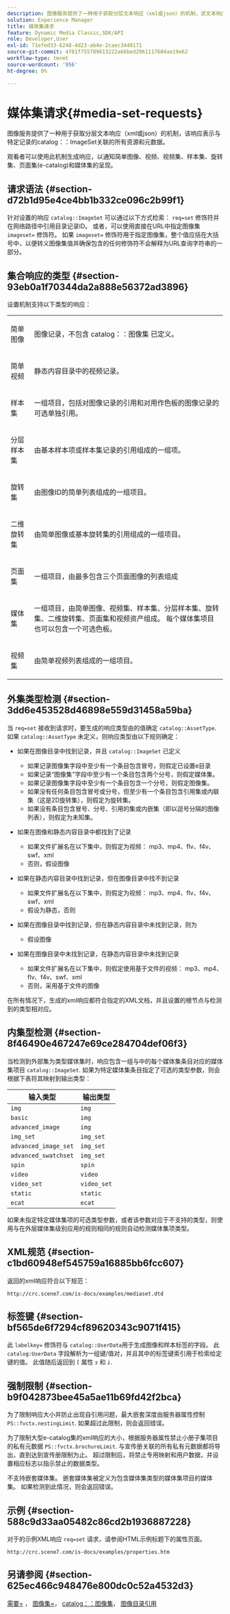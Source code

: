```yaml
---
description: 图像服务提供了一种用于获取分层文本响应（xml或json）的机制，该文本响应表示与特定记录的目录ImageSet关联的所有资源和元数据。
solution: Experience Manager
title: 媒体集请求
feature: Dynamic Media Classic,SDK/API
role: Developer,User
exl-id: 71efed33-6248-4d23-ab4e-2caec3449171
source-git-commit: 4f81f755789613222a66bed2961117604ae19e62
workflow-type: tm+mt
source-wordcount: '956'
ht-degree: 0%

---
```


# 媒体集请求{#media-set-requests}

图像服务提供了一种用于获取分层文本响应（xml或json）的机制，该响应表示与特定记录的catalog：：ImageSet关联的所有资源和元数据。

观看者可以使用此机制生成响应，以通知简单图像、视频、视频集、样本集、旋转集、页面集(e-catalog)和媒体集的呈现。

## 请求语法 {#section-d72b1d95e4ce4bb1b332ce096c2b99f1}

针对设置的响应 `catalog::ImageSet` 可以通过以下方式检索： `req=set` 修饰符并在网络路径中引用目录记录ID。 或者，可以使用直接在URL中指定图像集 `imageset=` 修饰符。 如果 `imageset=` 修饰符用于指定图像集，整个值应括在大括号中，以便转义图像集值并确保包含的任何修饰符不会解释为URL查询字符串的一部分。

## 集合响应的类型 {#section-93eb0a1f70344da2a888e56372ad3896}

设置机制支持以下类型的响应：

<table id="simpletable_3718A93699F64805A41BC8A24D7962D2"> 
 <tr class="strow"> 
  <td class="stentry"> <p>简单图像 </p></td> 
  <td class="stentry"> <p>图像记录，不包含 <span class="codeph"> catalog：：图像集</span> 已定义。 </p></td> 
 </tr> 
 <tr class="strow"> 
  <td class="stentry"> <p>简单视频 </p></td> 
  <td class="stentry"> <p>静态内容目录中的视频记录。 </p></td> 
 </tr> 
 <tr class="strow"> 
  <td class="stentry"> <p>样本集 </p></td> 
  <td class="stentry"> <p>一组项目，包括对图像记录的引用和对用作色板的图像记录的可选单独引用。 </p></td> 
 </tr> 
 <tr class="strow"> 
  <td class="stentry"> <p>分层样本集 </p></td> 
  <td class="stentry"> <p>由基本样本项或样本集记录的引用组成的一组项。 </p></td> 
 </tr> 
 <tr class="strow"> 
  <td class="stentry"> <p>旋转集 </p></td> 
  <td class="stentry"> <p>由图像ID的简单列表组成的一组项目。 </p></td> 
 </tr> 
 <tr class="strow"> 
  <td class="stentry"> <p>二维旋转集 </p></td> 
  <td class="stentry"> <p>由简单图像或基本旋转集的引用组成的一组项目。 </p></td> 
 </tr> 
 <tr class="strow"> 
  <td class="stentry"> <p>页面集 </p></td> 
  <td class="stentry"> <p>一组项目，由最多包含三个页面图像的列表组成 </p></td> 
 </tr> 
 <tr class="strow"> 
  <td class="stentry"> <p>媒体集 </p></td> 
  <td class="stentry"> <p>一组项目，由简单图像、视频集、样本集、分层样本集、旋转集、二维旋转集、页面集和视频资产组成。 每个媒体集项目也可以包含一个可选色板。 </p></td> 
 </tr> 
 <tr class="strow"> 
  <td class="stentry"> <p>视频集 </p></td> 
  <td class="stentry"> <p>由简单视频列表组成的一组项目。 </p></td> 
 </tr> 
</table>

## 外集类型检测 {#section-3dd6e453528d46898e559d31458a59ba}

当 `req=set` 接收到请求时，要生成的响应类型由的值确定 `catalog::AssetType`. 如果 `catalog::AssetType` 未定义，则响应类型由以下规则确定：

* 如果在图像目录中找到记录，并且 `catalog::ImageSet` 已定义

   * 如果记录图像集字段中至少有一个条目包含冒号，则假定已设置e目录
   * 如果记录“图像集”字段中至少有一个条目包含两个分号，则假定媒体集。
   * 如果记录图像集字段中至少有一个条目包含一个分号，则假定图像集。
   * 如果没有任何条目包含冒号或分号，但至少有一个条目包含引用集或内联集（这是2D旋转集），则假定为旋转集。
   * 如果没有条目包含冒号、分号、引用的集或内嵌集（即以逗号分隔的图像列表），则假定为未知集。

* 如果在图像和静态内容目录中都找到了记录

   * 如果文件扩展名在以下集中，则假定为视频： mp3、mp4、flv、f4v、swf、xml
   * 否则，假设图像

* 如果在静态内容目录中找到记录，但在图像目录中找不到记录

   * 如果文件扩展名在以下集中，则假定为视频： mp3、mp4、flv、f4v、swf、xml
   * 假设为静态，否则

* 如果在图像目录中找到记录，但在静态内容目录中未找到记录，则为

   * 假设图像

* 如果在图像目录中未找到记录，在静态内容目录中未找到记录

   * 如果文件扩展名在以下集中，则假定使用基于文件的视频： mp3、mp4、flv、f4v、swf、xml
   * 否则，采用基于文件的图像

在所有情况下，生成的xml响应都符合指定的XML文档，并且设置的根节点与检测到的类型相对应。

## 内集型检测 {#section-8f46490e467247e69ce284704def06f3}

当检测到外部集为类型媒体集时，响应包含一组与中的每个媒体集条目对应的媒体集项目 `catalog::ImageSet`. 如果为特定媒体集条目指定了可选的类型参数，则会根据下表将其映射到输出类型：

| 输入类型 | 输出类型 |
|---|---|
| `img` | `img` |
| `basic` | `img` |
| `advanced_image` | `img` |
| `img_set` | `img_set` |
| `advanced_image_set` | `img_set` |
| `advanced_swatchset` | `img_set` |
| `spin` | `spin` |
| `video` | `video` |
| `video_set` | `video_set` |
| `static` | `static` |
| `ecat` | `ecat` |

如果未指定特定媒体集项的可选类型参数，或者该参数对应于不支持的类型，则使用与在外层媒体集级别应用的规则相同的规则自动检测媒体集项类型。

## XML规范 {#section-c1bd60948ef545759a16885bb6fcc607}

返回的xml响应符合以下规范：

`http://crc.scene7.com/is-docs/examples/mediaset.dtd`

## 标签键 {#section-bf565de6f7294cf89620343c9071f415}

此 `labelkey=` 修饰符与 `catalog::UserData`用于生成图像和样本标签的字段。 此 `catalog:UserData` 字段解析为一组键/值对，并且其中的标签键索引用于检索给定键的值。 此值随后返回到 *`l`* 属性 *`s`* 和 *`i`*.

## 强制限制 {#section-b9f042873bee45a5ae11b69fd42f2bca}

为了限制响应大小并防止出现自引用问题，最大嵌套深度由服务器属性控制 `PS::fvctx.nestingLimit`. 如果超过此限制，则会返回错误。

为了限制大型e-catalog集的xml响应的大小，根据服务器属性禁止小册子集项目的私有元数据 `PS::fvctx.brochureLimit`. 与宣传册关联的所有私有元数据都将导出，直到达到宣传册限制为止。 超过限制后，将禁止专用映射和用户数据，并设置相应标志以指示禁止的数据类型。

不支持嵌套媒体集。 嵌套媒体集被定义为包含媒体集类型的媒体集项目的媒体集。 如果检测到此情况，则会返回错误。

## 示例 {#section-588c9d33aa05482c86cd2b1936887228}

对于的示例XML响应 `req=set` 请求，请参阅HTML示例标题下的属性页面。

`http://crc.scene7.com/is-docs/examples/properties.htm`

## 另请参阅 {#section-625ec466c948476e800dc0c52a4532d3}

[需要=](../../../../../is-api/http-ref/image-serving-api-ref/c-http-protocol-reference/c-command-reference/r-req/r-req.md#reference-907cdb4a97034db7ad94695f25552e76) ， [图像集=](../../../../../is-api/http-ref/image-serving-api-ref/c-http-protocol-reference/c-command-reference/r-req/r-imageset-req.md#reference-c42935490db84830b31e9e649895dee3)， [catalog：：图像集](/help/aem-is-ir-api/is-api/image-catalog/image-serving-api-ref/c-image-catalog-reference/c-image-svg-data-reference/c-image-data-reference/r-imageset-cat.md)， [图像目录引用](../../../../../is-api/image-catalog/image-serving-api-ref/c-image-catalog-reference/c-overview/c-overview.md#concept-9ce2b6a133de45f783e95cabc5810ac3)
